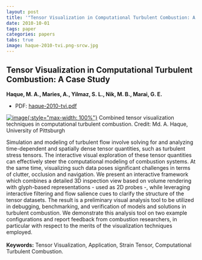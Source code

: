```yaml
---
layout: post
title: '"Tensor Visualization in Computational Turbulent Combustion: A Case Study"'
date: 2010-10-01
tags: paper
categories: papers
tabs: true
image: haque-2010-tvi.png-srcw.jpg
---
```


## Tensor Visualization in Computational Turbulent Combustion: A Case Study
**Haque, M. A., Maries, A., Yilmaz, S. L., Nik, M. B., Marai, G. E.**
- PDF: [haque-2010-tvi.pdf](/documents/haque-2010-tvi.pdf)


[![image](https://www.evl.uic.edu/output/originals/haque-2010-tvi.png-srcw.jpg){:style="max-width: 100%"}](https://www.evl.uic.edu/output/originals/haque-2010-tvi.png-srcw.jpg)
Combined tensor visualization techniques in computational turbulent combustion.
Credit: Md. A. Haque, University of Pittsburgh

Simulation and modeling of turbulent flow involve solving for and analyzing time-dependent and spatially dense tensor quantities, such as turbulent stress tensors. The interactive visual exploration of these tensor quantities can effectively steer the computational modeling of combustion systems. At the same time, visualizing such data poses significant challenges in terms of clutter, occlusion
and navigation. We present an interactive framework which combines a detailed 3D inspection view based on volume rendering with glyph-based representations - used as 2D probes -, while leveraging interactive filtering and flow salience cues to clarify the structure of the tensor datasets. The result is a preliminary visual analysis tool to be utilized in debugging, benchmarking, and verification of models and solutions in turbulent combustion. We demonstrate this analysis tool on two example configurations and report feedback
from combustion researchers, in particular with respect to the merits of the visualization techniques employed.<br><br>
<strong>Keywords:</strong> Tensor Visualization, Application, Strain Tensor, Computational Turbulent Combustion.